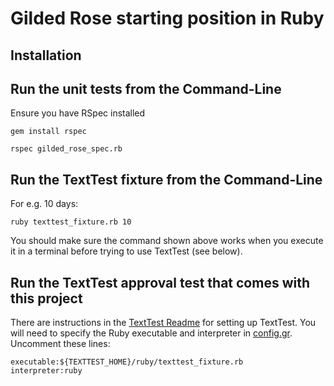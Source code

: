 # Gilded Rose starting position in Ruby

## Installation


## Run the unit tests from the Command-Line

Ensure you have RSpec installed

    gem install rspec

```
rspec gilded_rose_spec.rb
```

## Run the TextTest fixture from the Command-Line

For e.g. 10 days:

```
ruby texttest_fixture.rb 10
```

You should make sure the command shown above works when you execute it in a terminal before trying to use TextTest (see below).

## Run the TextTest approval test that comes with this project

There are instructions in the [TextTest Readme](../texttests/README.md) for setting up TextTest. You will need to specify the Ruby executable and interpreter in [config.gr](../texttests/config.gr). Uncomment these lines:

    executable:${TEXTTEST_HOME}/ruby/texttest_fixture.rb
    interpreter:ruby
